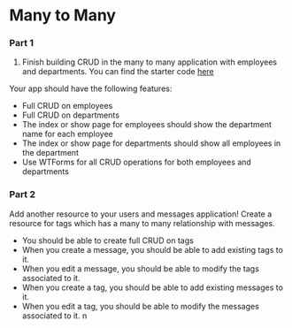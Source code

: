 # Many to Many

### Part 1 

1. Finish building CRUD in the many to many application with employees and departments. You can find the starter code [here](https://github.com/rithmschool/flask-many-many-example)

Your app should have the following features:

* Full CRUD on employees
* Full CRUD on departments 
* The index or show page for employees should show the department name for each employee
* The index or show page for departments should show all employees in the department
* Use WTForms for all CRUD operations for both employees and departments 

### Part 2 

Add another resource to your users and messages application! Create a resource for tags which has a many to many relationship with messages. 

- You should be able to create full CRUD on tags 
- When you create a message, you should be able to add existing tags to it. 
- When you edit a message, you should be able to modify the tags associated to it. 
- When you create a tag, you should be able to add existing messages to it.
- When you edit a tag, you should be able to modify the messages associated to it. 
n
